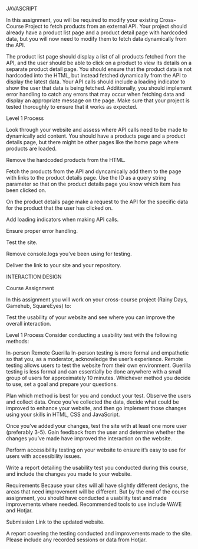 JAVASCRIPT

In this assignment, you will be required to modify your existing Cross-Course Project to fetch products from an external API. Your project should already have a product list page and a product detail page with hardcoded data, but you will now need to modify them to fetch data dynamically from the API.

The product list page should display a list of all products fetched from the API, and the user should be able to click on a product to view its details on a separate product detail page. You should ensure that the product data is not hardcoded into the HTML, but instead fetched dynamically from the API to display the latest data. Your API calls should include a loading indicator to show the user that data is being fetched. Additionally, you should implement error handling to catch any errors that may occur when fetching data and display an appropriate message on the page. Make sure that your project is tested thoroughly to ensure that it works as expected.

Level 1 Process

Look through your website and assess where API calls need to be made to dynamically add content. You should have a products page and a product details page, but there might be other pages like the home page where products are loaded.

Remove the hardcoded products from the HTML.

Fetch the products from the API and dyncamically add them to the page with links to the product details page. Use the ID as a query string parameter so that on the product details page you know which item has been clicked on.

On the product details page make a request to the API for the specific data for the product that the user has clicked on.

Add loading indicators when making API calls.

Ensure proper error handling.

Test the site.

Remove console.logs you’ve been using for testing.

Deliver the link to your site and your repository.


INTERACTION DESIGN

Course Assignment

In this assignment you will work on your cross-course project (Rainy Days, Gamehub, SquareEyes) to:

Test the usability of your website and see where you can improve the overall interaction.

Level 1 Process
Consider conducting a usability test with the following methods:

In-person
Remote
Guerilla
In-person testing is more formal and empathetic so that you, as a moderator, acknowledge the user’s experience. Remote testing allows users to test the website from their own environment. Guerilla testing is less formal and can essentially be done anywhere with a small group of users for approximately 10 minutes. Whichever method you decide to use, set a goal and prepare your questions.

Plan which method is best for you and conduct your test. Observe the users and collect data. Once you’ve collected the data, decide what could be improved to enhance your website, and then go implement those changes using your skills in HTML, CSS and JavaScript.

Once you’ve added your changes, test the site with at least one more user (preferably 3-5). Gain feedback from the user and determine whether the changes you’ve made have improved the interaction on the website.

Perform accessibility testing on your website to ensure it’s easy to use for users with accessibility issues.

Write a report detailing the usability test you conducted during this course, and include the changes you made to your website.

Requirements
Because your sites will all have slightly different designs, the areas that need improvement will be different. But by the end of the course assignment, you should have conducted a usability test and made improvements where needed. Recommended tools to use include WAVE and Hotjar.

Submission
Link to the updated website.

A report covering the testing conducted and improvements made to the site. Please include any recorded sessions or data from Hotjar.
